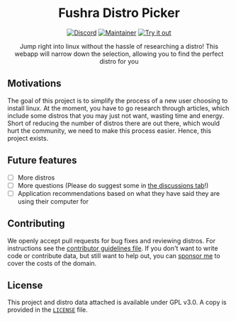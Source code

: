 <div align="center">

# Fushra Distro Picker

[![Discord](https://img.shields.io/discord/835714549545828352?style=flat-square)](https://discord.gg/xNkretH7sD)
[![Maintainer](https://img.shields.io/badge/Maintainer-TrickyPR-yellow?style=flat-square)](https://github.com/trickypr)
[![Try it out](https://img.shields.io/badge/Try%20It-Out-orange?style=flat-square)](https://distros.fushra.com/)

Jump right into linux without the hassle of researching a distro! This webapp
will narrow down the selection, allowing you to find the perfect distro for you

</div>

## Motivations

The goal of this project is to simplify the process of a new user choosing to install linux. At the moment, you have to go research through articles, which include some distros that you may just not want, wasting time and energy. Short of reducing the number of distros there are out there, which would hurt the community, we need to make this process easier. Hence, this project exists.

## Future features

- [ ] More distros
- [ ] More questions (Please do suggest some in [the discussions tab](https://github.com/fushra/distros/discussions)!)
- [ ] Application recommendations based on what they have said they are using their computer for

## Contributing

We openly accept pull requests for bug fixes and reviewing distros. For instructions see the [contributor guidelines file](./CONTRIBUTING.md). If you don't want to write code or contribute data, but still want to help out, you can [sponsor me](https://github.com/sponsors/trickypr) to cover the costs of the domain.

## License

This project and distro data attached is available under GPL v3.0. A copy is provided in the [`LICENSE`](./LICENSE) file.
